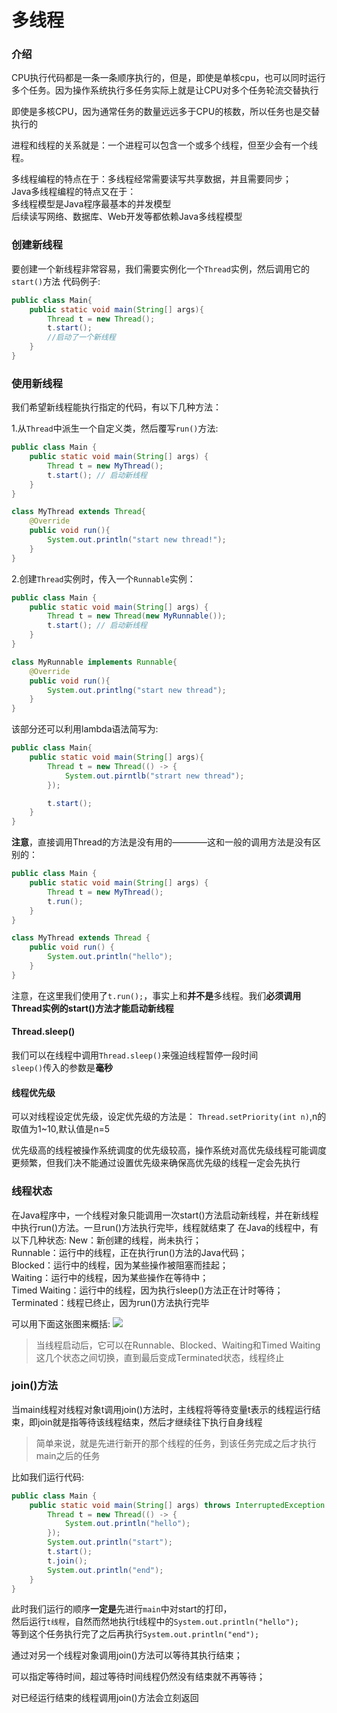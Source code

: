 # 多线程    

### 介绍
CPU执行代码都是一条一条顺序执行的，但是，即使是单核cpu，也可以同时运行多个任务。因为操作系统执行多任务实际上就是让CPU对多个任务轮流交替执行     

即使是多核CPU，因为通常任务的数量远远多于CPU的核数，所以任务也是交替执行的  

进程和线程的关系就是：一个进程可以包含一个或多个线程，但至少会有一个线程。  

多线程编程的特点在于：多线程经常需要读写共享数据，并且需要同步；    
Java多线程编程的特点又在于：    
多线程模型是Java程序最基本的并发模型      
后续读写网络、数据库、Web开发等都依赖Java多线程模型     

### 创建新线程  
要创建一个新线程非常容易，我们需要实例化一个```Thread```实例，然后调用它的```start()```方法 
代码例子:
```Java
public class Main{
    public static void main(String[] args){
        Thread t = new Thread();
        t.start();
        //启动了一个新线程
    }
}
```

### 使用新线程  
我们希望新线程能执行指定的代码，有以下几种方法：    

1.从```Thread```中派生一个自定义类，然后覆写```run()```方法:    

```Java
public class Main {
    public static void main(String[] args) {
        Thread t = new MyThread();
        t.start(); // 启动新线程
    }
}

class MyThread extends Thread{
    @Override 
    public void run(){
        System.out.println("start new thread!");
    }
}

``` 

2.创建```Thread```实例时，传入一个```Runnable```实例：  

```Java
public class Main {
    public static void main(String[] args) {
        Thread t = new Thread(new MyRunnable());
        t.start(); // 启动新线程
    }
}

class MyRunnable implements Runnable{
    @Override 
    public void run(){
        System.out.printlng("start new thread");
    }
}
```

该部分还可以利用lambda语法简写为:
```Java
public class Main{
    public static void main(String[] args){
        Thread t = new Thread(() -> {
            System.out.pirntlb("strart new thread");
        });

        t.start();
    }
}
```

**注意**，直接调用Thread的方法是没有用的————这和一般的调用方法是没有区别的：    
```Java
public class Main {
    public static void main(String[] args) {
        Thread t = new MyThread();
        t.run();
    }
}

class MyThread extends Thread {
    public void run() {
        System.out.println("hello");
    }
}
``` 

注意，在这里我们使用了```t.run();```，事实上和**并不是**多线程。我们**必须调用Thread实例的start()方法才能启动新线程**       

#### Thread.sleep()
我们可以在线程中调用```Thread.sleep()```来强迫线程暂停一段时间  
```sleep()```传入的参数是**毫秒**

#### 线程优先级 
可以对线程设定优先级，设定优先级的方法是：
```Thread.setPriority(int n)```,n的取值为1~10,默认值是n=5   

优先级高的线程被操作系统调度的优先级较高，操作系统对高优先级线程可能调度更频繁，但我们决不能通过设置优先级来确保高优先级的线程一定会先执行  

### 线程状态
在Java程序中，一个线程对象只能调用一次start()方法启动新线程，并在新线程中执行run()方法。一旦run()方法执行完毕，线程就结束了 
在Java的线程中，有以下几种状态: 
New：新创建的线程，尚未执行；   
Runnable：运行中的线程，正在执行run()方法的Java代码；   
Blocked：运行中的线程，因为某些操作被阻塞而挂起；   
Waiting：运行中的线程，因为某些操作在等待中；   
Timed Waiting：运行中的线程，因为执行sleep()方法正在计时等待；  
Terminated：线程已终止，因为run()方法执行完毕   

可以用下面这张图来概括:
![](https://i.loli.net/2021/11/14/sgGIibfue1r529C.png)  

> 当线程启动后，它可以在Runnable、Blocked、Waiting和Timed Waiting这几个状态之间切换，直到最后变成Terminated状态，线程终止   


### join()方法  
当main线程对线程对象t调用join()方法时，主线程将等待变量t表示的线程运行结束，即join就是指等待该线程结束，然后才继续往下执行自身线程  
> 简单来说，就是先进行新开的那个线程的任务，到该任务完成之后才执行main之后的任务    

比如我们运行代码:
```Java
public class Main {
    public static void main(String[] args) throws InterruptedException {
        Thread t = new Thread(() -> {
            System.out.println("hello");
        });
        System.out.println("start");
        t.start();
        t.join();
        System.out.println("end");
    }
}
```
此时我们运行的顺序**一定是**先进行```main```中对start的打印，   
然后运行```t线程```，自然而然地执行t线程中的```System.out.println("hello");```  
等到这个任务执行完了之后再执行```System.out.println("end");```  

通过对另一个线程对象调用join()方法可以等待其执行结束；      

可以指定等待时间，超过等待时间线程仍然没有结束就不再等待；      

对已经运行结束的线程调用join()方法会立刻返回        

